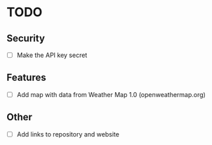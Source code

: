 # TODO

## Security

- [ ] Make the API key secret

## Features

- [ ] Add map with data from Weather Map 1.0 (openweathermap.org)

## Other

- [ ] Add links to repository and website
